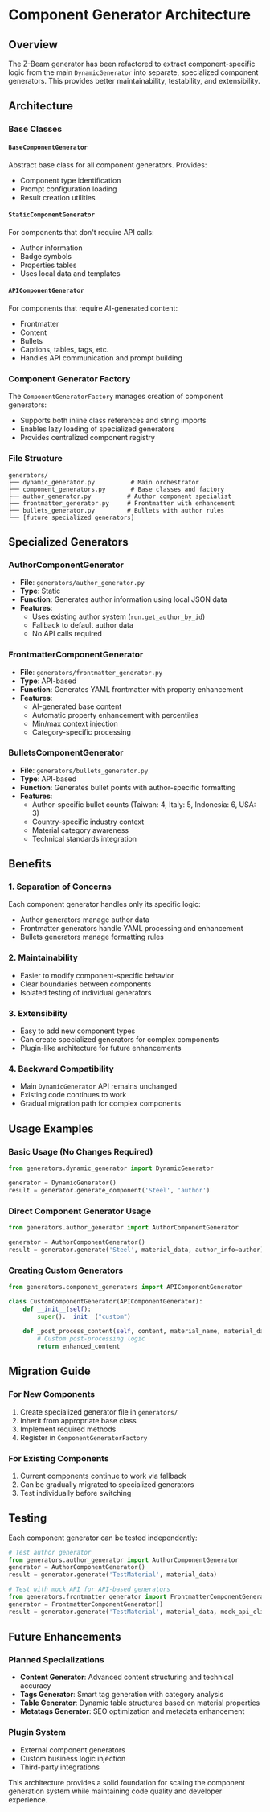 # Component Generator Architecture

## Overview

The Z-Beam generator has been refactored to extract component-specific logic from the main `DynamicGenerator` into separate, specialized component generators. This provides better maintainability, testability, and extensibility.

## Architecture

### Base Classes

#### `BaseComponentGenerator`
Abstract base class for all component generators. Provides:
- Component type identification
- Prompt configuration loading
- Result creation utilities

#### `StaticComponentGenerator`
For components that don't require API calls:
- Author information
- Badge symbols  
- Properties tables
- Uses local data and templates

#### `APIComponentGenerator`
For components that require AI-generated content:
- Frontmatter
- Content
- Bullets
- Captions, tables, tags, etc.
- Handles API communication and prompt building

### Component Generator Factory

The `ComponentGeneratorFactory` manages creation of component generators:
- Supports both inline class references and string imports
- Enables lazy loading of specialized generators
- Provides centralized component registry

### File Structure

```
generators/
├── dynamic_generator.py          # Main orchestrator
├── component_generators.py       # Base classes and factory
├── author_generator.py          # Author component specialist
├── frontmatter_generator.py     # Frontmatter with enhancement
├── bullets_generator.py         # Bullets with author rules
└── [future specialized generators]
```

## Specialized Generators

### AuthorComponentGenerator
- **File**: `generators/author_generator.py`
- **Type**: Static
- **Function**: Generates author information using local JSON data
- **Features**: 
  - Uses existing author system (`run.get_author_by_id`)
  - Fallback to default author data
  - No API calls required

### FrontmatterComponentGenerator  
- **File**: `generators/frontmatter_generator.py`
- **Type**: API-based
- **Function**: Generates YAML frontmatter with property enhancement
- **Features**:
  - AI-generated base content
  - Automatic property enhancement with percentiles
  - Min/max context injection
  - Category-specific processing

### BulletsComponentGenerator
- **File**: `generators/bullets_generator.py` 
- **Type**: API-based
- **Function**: Generates bullet points with author-specific formatting
- **Features**:
  - Author-specific bullet counts (Taiwan: 4, Italy: 5, Indonesia: 6, USA: 3)
  - Country-specific industry context
  - Material category awareness
  - Technical standards integration

## Benefits

### 1. **Separation of Concerns**
Each component generator handles only its specific logic:
- Author generators manage author data
- Frontmatter generators handle YAML processing and enhancement
- Bullets generators manage formatting rules

### 2. **Maintainability**
- Easier to modify component-specific behavior
- Clear boundaries between components  
- Isolated testing of individual generators

### 3. **Extensibility**
- Easy to add new component types
- Can create specialized generators for complex components
- Plugin-like architecture for future enhancements

### 4. **Backward Compatibility**
- Main `DynamicGenerator` API remains unchanged
- Existing code continues to work
- Gradual migration path for complex components

## Usage Examples

### Basic Usage (No Changes Required)
```python
from generators.dynamic_generator import DynamicGenerator

generator = DynamicGenerator()
result = generator.generate_component('Steel', 'author')
```

### Direct Component Generator Usage
```python
from generators.author_generator import AuthorComponentGenerator

generator = AuthorComponentGenerator()
result = generator.generate('Steel', material_data, author_info=author)
```

### Creating Custom Generators
```python
from generators.component_generators import APIComponentGenerator

class CustomComponentGenerator(APIComponentGenerator):
    def __init__(self):
        super().__init__("custom")
    
    def _post_process_content(self, content, material_name, material_data):
        # Custom post-processing logic
        return enhanced_content
```

## Migration Guide

### For New Components
1. Create specialized generator file in `generators/`
2. Inherit from appropriate base class
3. Implement required methods
4. Register in `ComponentGeneratorFactory`

### For Existing Components
1. Current components continue to work via fallback
2. Can be gradually migrated to specialized generators
3. Test individually before switching

## Testing

Each component generator can be tested independently:

```python
# Test author generator
from generators.author_generator import AuthorComponentGenerator
generator = AuthorComponentGenerator()
result = generator.generate('TestMaterial', material_data)

# Test with mock API for API-based generators  
from generators.frontmatter_generator import FrontmatterComponentGenerator
generator = FrontmatterComponentGenerator()
result = generator.generate('TestMaterial', material_data, mock_api_client)
```

## Future Enhancements

### Planned Specializations
- **Content Generator**: Advanced content structuring and technical accuracy
- **Tags Generator**: Smart tag generation with category analysis  
- **Table Generator**: Dynamic table structures based on material properties
- **Metatags Generator**: SEO optimization and metadata enhancement

### Plugin System
- External component generators
- Custom business logic injection
- Third-party integrations

This architecture provides a solid foundation for scaling the component generation system while maintaining code quality and developer experience.
